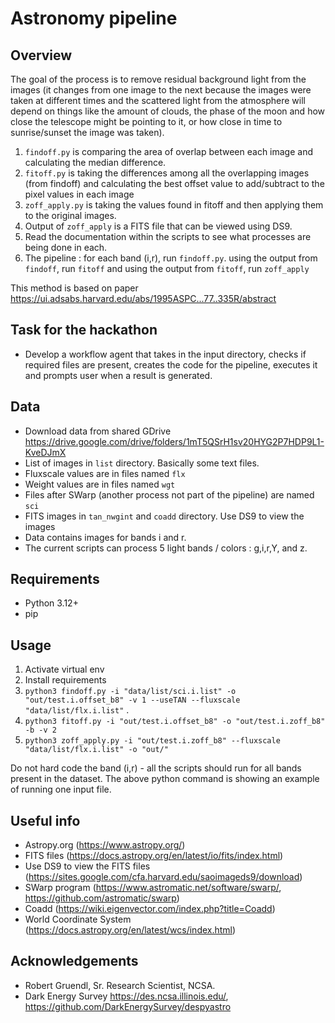 # Astronomy pipeline

## Overview
The goal of the process is to remove residual background light from the images (it changes from one image to the next because the images were taken at different times and the scattered light from the atmosphere will depend on things like the amount of clouds, the phase of the moon and how close the telescope might be pointing to it, or how close in time to sunrise/sunset the image was taken).

1. `findoff.py` is comparing the area of overlap between each image and calculating the median difference.
2. `fitoff.py` is taking the differences among all the overlapping images (from findoff) and calculating the best offset value to add/subtract to the pixel values in each image
3. `zoff_apply.py` is taking the values found in fitoff and then applying them to the original images.
4. Output of `zoff_apply` is a FITS file that can be viewed using DS9.
5. Read the documentation within the scripts to see what processes are being done in each.
6. The pipeline : for each band (i,r), run `findoff.py`. using the output from `findoff`, run `fitoff` and using the output from `fitoff`, run `zoff_apply` 

This method is based on paper https://ui.adsabs.harvard.edu/abs/1995ASPC...77..335R/abstract

## Task for the hackathon
- Develop a workflow agent that takes in the input directory, checks if required files are present, creates the code for the pipeline, executes it and prompts user when a result is generated.

## Data
- Download data from shared GDrive https://drive.google.com/drive/folders/1mT5QSrH1sv20HYG2P7HDP9L1-KveDJmX
- List of images in `list` directory. Basically some text files.
- Fluxscale values are in files named `flx`
- Weight values are in files named `wgt`
- Files after SWarp (another process not part of the pipeline) are named `sci`
- FITS images in `tan_nwgint` and `coadd` directory. Use DS9 to view the images
- Data contains images for bands i and r.
- The current scripts can process 5 light bands / colors : g,i,r,Y, and z. 

## Requirements
- Python 3.12+
- pip


## Usage
1. Activate virtual env
2. Install requirements
3. `python3 findoff.py -i "data/list/sci.i.list" -o "out/test.i.offset_b8" -v 1 --useTAN --fluxscale "data/list/flx.i.list"` .  
4. `python3 fitoff.py -i "out/test.i.offset_b8" -o "out/test.i.zoff_b8" -b -v 2`
5. `python3 zoff_apply.py -i "out/test.i.zoff_b8" --fluxscale "data/list/flx.i.list" -o "out/"`

Do not hard code the band (i,r) - all the scripts should run for all bands present in the dataset. The above python command is showing an example of running one input file.

## Useful info
- Astropy.org (https://www.astropy.org/)
- FITS files (https://docs.astropy.org/en/latest/io/fits/index.html)
- Use DS9 to view the FITS files (https://sites.google.com/cfa.harvard.edu/saoimageds9/download)
- SWarp program (https://www.astromatic.net/software/swarp/, https://github.com/astromatic/swarp)
- Coadd (https://wiki.eigenvector.com/index.php?title=Coadd)
- World Coordinate System (https://docs.astropy.org/en/latest/wcs/index.html)

## Acknowledgements
- Robert Gruendl, Sr. Research Scientist, NCSA.
- Dark Energy Survey https://des.ncsa.illinois.edu/, https://github.com/DarkEnergySurvey/despyastro

